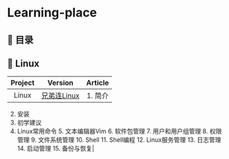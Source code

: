 # Learning-place  

## 📖 目录
## 🐳 Linux
|**Project**|**Version**|**Article**|
:-:|:-:|:-:
|Linux|[兄弟连Linux](https://www.bilibili.com/video/BV1mW411i7Qf?p=91&spm_id_from=pageDriver)|1. 简介  
2. 安装  
3. 初学建议  
4. Linux常用命令  5. 文本编辑器Vim  6. 软件包管理  7. 用户和用户组管理  8. 权限管理  9. 文件系统管理  10. Shell  11. Shell编程  12. Linux服务管理  13. 日志管理 14. 启动管理  15. 备份与恢复|
